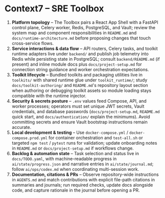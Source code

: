 # Context7 – SRE Toolbox

1. **Platform topology** – The Toolbox pairs a React App Shell with a FastAPI control plane, Celery worker, Redis, PostgreSQL, and Vault; review the system map and component responsibilities in `README.md` and `docs/runtime-architecture.md` before proposing changes that touch cross-service flows.
2. **Service interactions & data flow** – API routers, Celery tasks, and toolkit runtime adapters live under `backend/` and publish job telemetry into Redis while persisting state in PostgreSQL; consult `backend/README.md` (if present) and inline module docs plus `docs/project-setup.md` for connection string guidance and worker orchestration expectations.
3. **Toolkit lifecycle** – Bundled toolkits and packaging utilities live in `toolkits/` with shared runtime glue under `toolkit_runtime/`; study `docs/toolkit-authoring/` and `README.md`'s repository layout section when authoring or debugging toolkit assets so module loading stays compatible with the runtime injector.
4. **Security & secrets posture** – `.env` values feed Compose, API, and worker processes; operators must set unique JWT secrets, Vault credentials, and database passwords (`docs/project-setup.md`, `README.md` quick start, and `docs/authentication/` explain the minimums). Avoid committing secrets and ensure Vault bootstrap instructions remain accurate.
5. **Local development & testing** – Use `docker-compose.yml` / `docker-compose.prod.yml` for container orchestration and `test-all.sh` or targeted `npm test` / `pytest` runs for validation; update onboarding notes in `README.md` or `docs/project-setup.md` if workflows change.
6. **Backlog & automation state** – Task selection and status live in `docs/TODO.yaml`, with machine-readable progress in `ai/state/progress.json` and narrative entries in `ai/state/journal.md`; follow `ai/ops/codex.md` when coordinating multi-session work.
7. **Documentation, citations & PRs** – Observe repository-wide instructions in `AGENTS.md` and match contributions with explicit file-path citations in summaries and journals; run required checks, update docs alongside code, and capture rationale in the journal before opening a PR.
